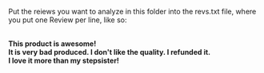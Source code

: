 Put the reiews you want to analyze in this folder into the revs.txt file, where you put one Review per line, like so: <br>
<br>

__This product is awesome!__ <br>
__It is very bad produced. I don't like the quality. I refunded it.__<br>
__I love it more than my stepsister!__ <br>
